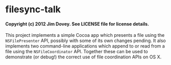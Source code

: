 # filesync-talk
#### Copyright (c) 2012 Jim Dovey. See LICENSE file for license details.

This project implements a simple Cocoa app which presents a file using the `NSFilePresenter` API, possibly with some of its own changes pending. It also implements two command-line applications which append to or read from a file using the `NSFileCoordinator` API. Together these can be used to demonstrate (or debug!) the correct use of file coordination APIs on OS X.